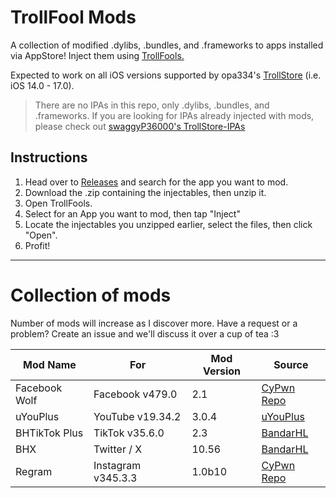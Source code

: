 # TrollFool Mods
A collection of modified .dylibs, .bundles, and .frameworks to apps installed via AppStore! Inject them using [TrollFools.](https://github.com/Lessica/TrollFools "TrollFools.")

Expected to work on all iOS versions supported by opa334's [TrollStore](https://github.com/opa334/TrollStore "TrollStore") (i.e. iOS 14.0 - 17.0).

> There are no IPAs in this repo, only .dylibs, .bundles, and .frameworks. If you are looking for IPAs already injected with mods, please check out [swaggyP36000's TrollStore-IPAs](https://github.com/swaggyP36000/TrollStore-IPAs?tab=readme-ov-file "swaggyP36000's TrollStore-IPAs")

## Instructions

1. Head over to [Releases](https://github.com/pisknk/TrollFools-Mods/releases "Releases") and search for the app you want to mod.
2. Download the .zip containing the injectables, then unzip it.
3. Open TrollFools.
4. Select for an App you want to mod, then tap "Inject"
5. Locate the injectables you unzipped earlier, select the files, then click "Open".
6. Profit!

------------

# Collection of mods
Number of mods will increase as I discover more. Have a request or a problem? Create an issue and we'll discuss it over a cup of tea :3

| Mod Name |  For | Mod Version | Source  |
| ------------ | ------------ | ------------ | ------------ |
|  Facebook Wolf | Facebook v479.0  |  2.1 |  [CyPwn Repo](https://ipa.cypwn.xyz/ "CyPwn Repo") |
| uYouPlus  | YouTube v19.34.2  | 3.0.4 |  [uYouPlus](https://github.com/qnblackcat/uYouPlus "uYouPlus") |
|  BHTikTok Plus |  TikTok v35.6.0 | 2.3 | [BandarHL](https://github.com/BandarHL/BHTikTok "BandarHL")  |
|  BHX |  Twitter / X | 10.56 | [BandarHL](https://github.com/BandarHL/BHTikTok "BandarHL")  |
|  Regram |  Instagram v345.3.3 | 1.0b10 | [CyPwn Repo](https://ipa.cypwn.xyz/ "CyPwn Repo") |

